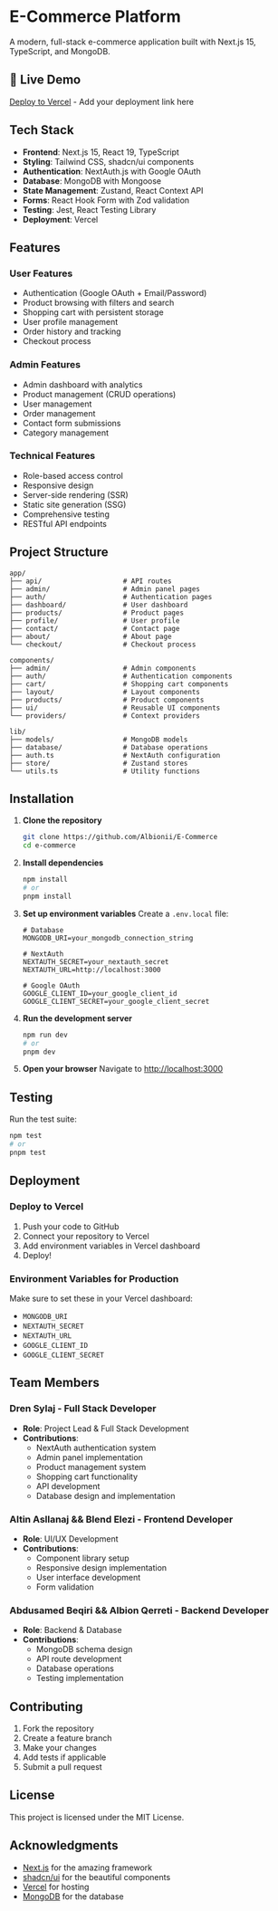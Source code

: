 # E-Commerce Platform

A modern, full-stack e-commerce application built with Next.js 15, TypeScript, and MongoDB.

## 🚀 Live Demo

[Deploy to Vercel](https://vercel.com) - Add your deployment link here

##  Tech Stack

- **Frontend**: Next.js 15, React 19, TypeScript
- **Styling**: Tailwind CSS, shadcn/ui components
- **Authentication**: NextAuth.js with Google OAuth
- **Database**: MongoDB with Mongoose
- **State Management**: Zustand, React Context API
- **Forms**: React Hook Form with Zod validation
- **Testing**: Jest, React Testing Library
- **Deployment**: Vercel

##  Features

### User Features
-  Authentication (Google OAuth + Email/Password)
-  Product browsing with filters and search
-  Shopping cart with persistent storage
-  User profile management
-  Order history and tracking
-  Checkout process

### Admin Features
-  Admin dashboard with analytics
-  Product management (CRUD operations)
-  User management
-  Order management
-  Contact form submissions
-  Category management

### Technical Features
-  Role-based access control
-  Responsive design
-  Server-side rendering (SSR)
-  Static site generation (SSG)
-  Comprehensive testing
- RESTful API endpoints

##  Project Structure

```
app/
├── api/                    # API routes
├── admin/                  # Admin panel pages
├── auth/                   # Authentication pages
├── dashboard/              # User dashboard
├── products/               # Product pages
├── profile/                # User profile
├── contact/                # Contact page
├── about/                  # About page
└── checkout/               # Checkout process

components/
├── admin/                  # Admin components
├── auth/                   # Authentication components
├── cart/                   # Shopping cart components
├── layout/                 # Layout components
├── products/               # Product components
├── ui/                     # Reusable UI components
└── providers/              # Context providers

lib/
├── models/                 # MongoDB models
├── database/               # Database operations
├── auth.ts                 # NextAuth configuration
├── store/                  # Zustand stores
└── utils.ts                # Utility functions
```

##  Installation

1. **Clone the repository**
   ```bash
   git clone https://github.com/Albionii/E-Commerce
   cd e-commerce
   ```

2. **Install dependencies**
   ```bash
   npm install
   # or
   pnpm install
   ```

3. **Set up environment variables**
   Create a `.env.local` file:
   ```env
   # Database
   MONGODB_URI=your_mongodb_connection_string
   
   # NextAuth
   NEXTAUTH_SECRET=your_nextauth_secret
   NEXTAUTH_URL=http://localhost:3000
   
   # Google OAuth
   GOOGLE_CLIENT_ID=your_google_client_id
   GOOGLE_CLIENT_SECRET=your_google_client_secret
   ```

4. **Run the development server**
   ```bash
   npm run dev
   # or
   pnpm dev
   ```

5. **Open your browser**
   Navigate to [http://localhost:3000](http://localhost:3000)

##  Testing

Run the test suite:
```bash
npm test
# or
pnpm test
```

##  Deployment

### Deploy to Vercel

1. Push your code to GitHub
2. Connect your repository to Vercel
3. Add environment variables in Vercel dashboard
4. Deploy!

### Environment Variables for Production

Make sure to set these in your Vercel dashboard:
- `MONGODB_URI`
- `NEXTAUTH_SECRET`
- `NEXTAUTH_URL`
- `GOOGLE_CLIENT_ID`
- `GOOGLE_CLIENT_SECRET`

## Team Members

### Dren Sylaj - Full Stack Developer
- **Role**: Project Lead & Full Stack Development
- **Contributions**: 
  - NextAuth authentication system
  - Admin panel implementation
  - Product management system
  - Shopping cart functionality
  - API development
  - Database design and implementation

### Altin Asllanaj && Blend Elezi  - Frontend Developer
- **Role**: UI/UX Development
- **Contributions**:
  - Component library setup
  - Responsive design implementation
  - User interface development
  - Form validation

### Abdusamed Beqiri && Albion Qerreti - Backend Developer
- **Role**: Backend & Database
- **Contributions**:
  - MongoDB schema design
  - API route development
  - Database operations
  - Testing implementation

##  Contributing

1. Fork the repository
2. Create a feature branch
3. Make your changes
4. Add tests if applicable
5. Submit a pull request

##  License

This project is licensed under the MIT License.

##  Acknowledgments

- [Next.js](https://nextjs.org/) for the amazing framework
- [shadcn/ui](https://ui.shadcn.com/) for the beautiful components
- [Vercel](https://vercel.com/) for hosting
- [MongoDB](https://www.mongodb.com/) for the database 
